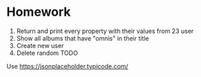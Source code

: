 # Homework

1. Return and print every property with their values from 23 user
2. Show all albums that have "omnis" in their title
3. Create new user
4. Delete random TODO

Use https://jsonplaceholder.typicode.com/
